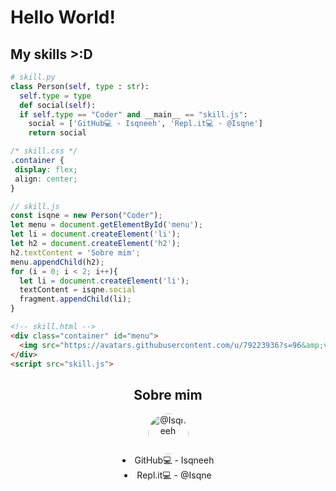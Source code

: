 # Hello World!
## My skills >:D

```python
# skill.py
class Person(self, type : str):
  self.type = type
  def social(self):
  if self.type == "Coder" and __main__ == "skill.js":
    social = ['GitHub💻 - Isqneeh', 'Repl.it💻 - @Isqne']
    return social
```

```css
/* skill.css */
.container {
 display: flex;
 align: center;
}
```

```javascript
// skill.js
const isqne = new Person("Coder");
let menu = document.getElementById('menu');
let li = document.createElement('li');
let h2 = document.createElement('h2');
h2.textContent = 'Sobre mim';
menu.appendChild(h2);
for (i = 0; i < 2; i++){
  let li = document.createElement('li');
  textContent = isqne.social
  fragment.appendChild(li);
}
```

```html
<!-- skill.html -->
<div class="container" id="menu">
  <img src="https://avatars.githubusercontent.com/u/79223936?s=96&amp;v=4" width="48" height="48" alt="@Isqneeh">
</div>
<script src="skill.js">
```

<div align="center" id="menu">
  <h2>Sobre mim</h2>
  <img style="border-radius:50%" src="https://avatars.githubusercontent.com/u/79223936?s=96&amp;v=4" width="65" height="65" alt="@Isqneeh">
  <li>GitHub💻  - Isqneeh</li>
  <li>Repl.it💻 - @Isqne</li>
</div>
